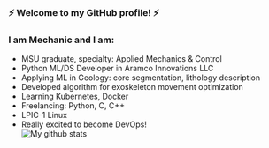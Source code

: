 ### :zap: Welcome to my GitHub profile! :zap:
### I am Mechanic and I am:
- MSU graduate, specialty: Applied Mechanics & Сontrol
- Python ML/DS Developer in Aramco Innovations LLC
- Applying ML in Geology: core segmentation, lithology description
- Developed algorithm for exoskeleton movement optimization
- Learning Kubernetes, Docker
- Freelancing: Python, C, C++
- LPIC-1 Linux
- Really excited to become DevOps!  
![My github stats](https://github-readme-stats.vercel.app/api?username=iamm3chanic&show_icons=true&theme=onedark)
<!--
**iamm3chanic/iamm3chanic** is a ✨ _special_ ✨ repository because its `README.md` (this file) appears on your GitHub profile.

Here are some ideas to get you started:

- 🔭 I’m currently working on ...
- 🌱 I’m currently learning ...
- 👯 I’m looking to collaborate on ...
- 🤔 I’m looking for help with ...
- 💬 Ask me about ...
- 📫 How to reach me: ...
- 😄 Pronouns: ...
- ⚡ Fun fact: ...
-->
